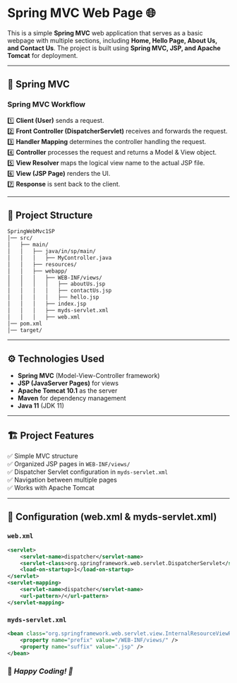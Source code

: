 # Spring MVC Web Page 🌐  

This is a simple **Spring MVC** web application that serves as a basic webpage with multiple sections, including **Home, Hello Page, About Us, and Contact Us**. The project is built using **Spring MVC, JSP, and Apache Tomcat** for deployment.  

---

## 📌 Spring MVC  

### **Spring MVC Workflow**  

1️⃣ **Client (User)** sends a request.  
2️⃣ **Front Controller (DispatcherServlet)** receives and forwards the request.  
3️⃣ **Handler Mapping** determines the controller handling the request.  
4️⃣ **Controller** processes the request and returns a Model & View object.  
5️⃣ **View Resolver** maps the logical view name to the actual JSP file.  
6️⃣ **View (JSP Page)** renders the UI.  
7️⃣ **Response** is sent back to the client.  

---

## 📁 Project Structure  

```sh
SpringWebMvc1SP
│── src/
│   ├── main/
│   │   ├── java/in/sp/main/
│   │   │   ├── MyController.java
│   │   ├── resources/
│   │   ├── webapp/
│   │   │   ├── WEB-INF/views/
│   │   │   │   ├── aboutUs.jsp
│   │   │   │   ├── contactUs.jsp
│   │   │   │   ├── hello.jsp
│   │   │   ├── index.jsp
│   │   │   ├── myds-servlet.xml
│   │   │   ├── web.xml
│── pom.xml
│── target/
```

---

## ⚙️ **Technologies Used**  

- **Spring MVC** (Model-View-Controller framework)  
- **JSP (JavaServer Pages)** for views  
- **Apache Tomcat 10.1** as the server  
- **Maven** for dependency management  
- **Java 11** (JDK 11)  

---

## 🏗 **Project Features**  
✅ Simple MVC structure  
✅ Organized JSP pages in `WEB-INF/views/`  
✅ Dispatcher Servlet configuration in `myds-servlet.xml`  
✅ Navigation between multiple pages  
✅ Works with Apache Tomcat  

---

## 🔧 **Configuration (web.xml & myds-servlet.xml)**  

### `web.xml`
```xml
<servlet>
    <servlet-name>dispatcher</servlet-name>
    <servlet-class>org.springframework.web.servlet.DispatcherServlet</servlet-class>
    <load-on-startup>1</load-on-startup>
</servlet>
<servlet-mapping>
    <servlet-name>dispatcher</servlet-name>
    <url-pattern>/</url-pattern>
</servlet-mapping>
```

### `myds-servlet.xml`
```xml
<bean class="org.springframework.web.servlet.view.InternalResourceViewResolver">
    <property name="prefix" value="/WEB-INF/views/" />
    <property name="suffix" value=".jsp" />
</bean>
```

### 🎯 *Happy Coding! 🚀*

